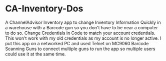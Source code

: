 # CA-Inventory-Dos
A ChannelAdvisor Inventory app to change Inventory Information Quickly in a warehouse with a Barcode gun so you don't have to be near a computer to do so.
Change Credentials in Code to match your account credentials. This won't work with my old credentials as my account is no longer active.
I put this app on a networked PC and used Telnet on MC9060 Barcode Scanning Guns to connect multiple guns to run the app so multiple users could use it at the same time.
